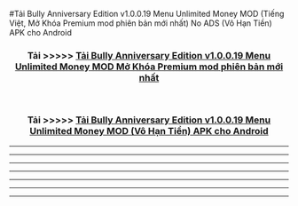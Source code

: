 #Tải Bully Anniversary Edition v1.0.0.19   Menu Unlimited Money  MOD (Tiếng Việt, Mở Khóa Premium mod phiên bản mới nhất) No ADS (Vô Hạn Tiền) APK cho Android



<div align="center">
<h3>Tải >>>>> <a href="https://roarman.web.app/?vt=Bully Anniversary Edition v1.0.0.19   Menu Unlimited Money ">Tải Bully Anniversary Edition v1.0.0.19   Menu Unlimited Money  MOD Mở Khóa Premium mod phiên bản mới nhất</a></h3><br>

<h3>Tải >>>>> <a href="https://roarman.web.app/?vt=Bully Anniversary Edition v1.0.0.19   Menu Unlimited Money ">Tải Bully Anniversary Edition v1.0.0.19   Menu Unlimited Money  MOD (Vô Hạn Tiền) APK cho Android</a></h3>
</div>


----------------------------------------------------------

----------------------------------------------------------

----------------------------------------------------------

----------------------------------------------------------

----------------------------------------------------------

----------------------------------------------------------

----------------------------------------------------------

